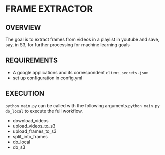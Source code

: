 # FRAME EXTRACTOR

## OVERVIEW

The goal is to extract frames from videos in a playlist in youtube and save, say, in S3, for further processing for machine learning goals

## REQUIREMENTS

* A google applications and its correspondent `client_secrets.json`
* set up configuration in config.yml 

## EXECUTION

`python main.py` can be called with the following arguments.`python main.py do_local` to execute the full workflow. 

* download_videos
* upload_videos_to_s3
* upload_frames_to_s3
* split_into_frames
* do_local
* do_s3

